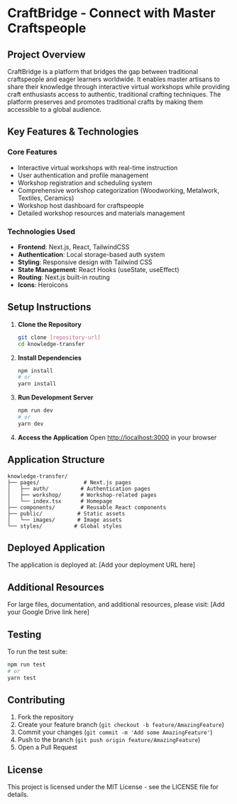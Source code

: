 # CraftBridge - Connect with Master Craftspeople

## Project Overview
CraftBridge is a platform that bridges the gap between traditional craftspeople and eager learners worldwide. It enables master artisans to share their knowledge through interactive virtual workshops while providing craft enthusiasts access to authentic, traditional crafting techniques. The platform preserves and promotes traditional crafts by making them accessible to a global audience.

## Key Features & Technologies

### Core Features
- Interactive virtual workshops with real-time instruction
- User authentication and profile management
- Workshop registration and scheduling system
- Comprehensive workshop categorization (Woodworking, Metalwork, Textiles, Ceramics)
- Workshop host dashboard for craftspeople
- Detailed workshop resources and materials management

### Technologies Used
- **Frontend**: Next.js, React, TailwindCSS
- **Authentication**: Local storage-based auth system
- **Styling**: Responsive design with Tailwind CSS
- **State Management**: React Hooks (useState, useEffect)
- **Routing**: Next.js built-in routing
- **Icons**: Heroicons

## Setup Instructions

1. **Clone the Repository**
   ```bash
   git clone [repository-url]
   cd knowledge-transfer
   ```

2. **Install Dependencies**
   ```bash
   npm install
   # or
   yarn install
   ```

3. **Run Development Server**
   ```bash
   npm run dev
   # or
   yarn dev
   ```

4. **Access the Application**
   Open [http://localhost:3000](http://localhost:3000) in your browser

## Application Structure

```
knowledge-transfer/
├── pages/              # Next.js pages
│   ├── auth/          # Authentication pages
│   ├── workshop/      # Workshop-related pages
│   └── index.tsx      # Homepage
├── components/        # Reusable React components
├── public/           # Static assets
│   └── images/       # Image assets
└── styles/          # Global styles
```

## Deployed Application
The application is deployed at: [Add your deployment URL here]

## Additional Resources
For large files, documentation, and additional resources, please visit: [Add your Google Drive link here]

## Testing
To run the test suite:
```bash
npm run test
# or
yarn test
```

## Contributing
1. Fork the repository
2. Create your feature branch (`git checkout -b feature/AmazingFeature`)
3. Commit your changes (`git commit -m 'Add some AmazingFeature'`)
4. Push to the branch (`git push origin feature/AmazingFeature`)
5. Open a Pull Request

## License
This project is licensed under the MIT License - see the LICENSE file for details. 